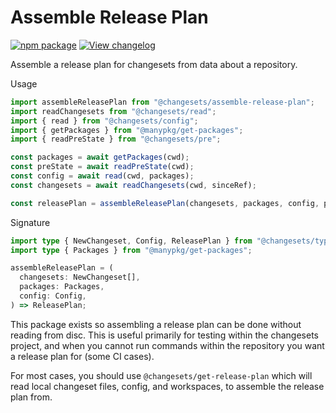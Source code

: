 # Assemble Release Plan

[![npm package](https://img.shields.io/npm/v/@changesets/assemble-release-plan)](https://npmjs.com/package/@changesets/assemble-release-plan)
[![View changelog](https://img.shields.io/badge/Explore%20Changelog-brightgreen)](./CHANGELOG.md)

Assemble a release plan for changesets from data about a repository.

Usage

```ts
import assembleReleasePlan from "@changesets/assemble-release-plan";
import readChangesets from "@changesets/read";
import { read } from "@changesets/config";
import { getPackages } from "@manypkg/get-packages";
import { readPreState } from "@changesets/pre";

const packages = await getPackages(cwd);
const preState = await readPreState(cwd);
const config = await read(cwd, packages);
const changesets = await readChangesets(cwd, sinceRef);

const releasePlan = assembleReleasePlan(changesets, packages, config, preState);
```

Signature

```ts
import type { NewChangeset, Config, ReleasePlan } from "@changesets/types";
import type { Packages } from "@manypkg/get-packages";

assembleReleasePlan = (
  changesets: NewChangeset[],
  packages: Packages,
  config: Config,
) => ReleasePlan;
```

This package exists so assembling a release plan can be done without reading from disc.
This is useful primarily for testing within the changesets project, and when you cannot
run commands within the repository you want a release plan for (some CI cases).

For most cases, you should use `@changesets/get-release-plan` which will read local changeset
files, config, and workspaces, to assemble the release plan from.
